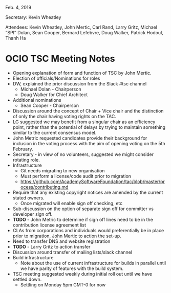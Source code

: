 
Feb. 4, 2019

Secretary: Kevin Wheatley

Attendees: Kevin Wheatley, John Mertic, Carl Rand, Larry Gritz, Michael “SPI” Dolan, Sean Cooper, Bernard Lefebvre, Doug Walker, Patrick Hodoul, Thanh Ha

# **OCIO TSC Meeting Notes**

* Opening explanation of form and function of TSC by John Mertic.
* Election of officials/Nominations for roles
* DW, explained the prior discussion from the Slack #tsc channel
  * Michael Dolan - Chairperson
  * Doug Walker for Chief Architect
* Additional nominations
  * Sean Cooper - Chairperson
* Discussion around the concept of Chair + Vice chair and the distinction of only the chair having voting rights on the TAC.
* LG suggested we may benefit from a singular chair as an efficiency point, rather than the potential of delays by trying to maintain something similar to the current consensus model.
* John Metric requested candidates provide their background for inclusion in the voting process with the aim of opening voting on the 5th February.
* Secretary - in view of no volunteers, suggested we might consider rotating role.
* Infrastructure
  * Git needs migrating to new organisation
  * Must perform a license/code audit prior to migration
  * https://github.com/AcademySoftwareFoundation/tac/blob/master/process/contributing.md
* Require that any existing copyright notices are amended by the current stated owners.
  * Once migrated will enable sign off checking, etc
* Sub-discussion on the option of separate sign off for committer vs developer sign off.
* **TODO** - John Metric to determine if sign off lines need to be in the contribution license agreement list
* CLAs from corporations and individuals would preferentially be in place prior to migration, John Mertic to action the set-up.
* Need to transfer DNS and website registration 
* **TODO** - Larry Gritz to action transfer
* Discussion around transfer of mailing lists/slack channel
* Build infrastructure
  * Note about the use of current infrastructure for builds in parallel until we have parity of features with the build system.
* TSC meeting suggested weekly during initial roll out until we have settled down.
  * Settling on Monday 5pm GMT-0 for now
